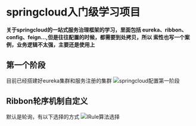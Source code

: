 # springcloud入门级学习项目
**关于springcloud的一站式服务治理框架的学习，里面包括 eureka、ribbon、config、feign...,但是往往配置的时候，都需要到处拷贝，所以
  索性也写一个案例，业务逻辑不太强，主要还是使用上**
## 第一个阶段
目前已经搭建好eureka集群和服务注册的集群
![springcloud配置第一阶段](http://qiniuyun.lmxljc.xyz/spring1.png "springcloud配置第一阶段")

## Ribbon轮序机制自定义
默认是轮询，有以下选择的方式
![IRule算法选择](http://qiniuyun.lmxljc.xyz/IRule%E6%9C%BA%E5%88%B6.png "IRule算法选择")
